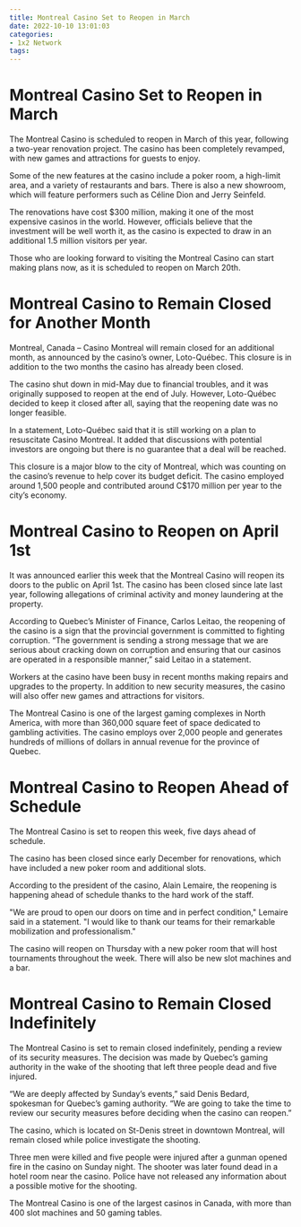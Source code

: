 ```yaml
---
title: Montreal Casino Set to Reopen in March
date: 2022-10-10 13:01:03
categories:
- 1x2 Network
tags:
---
```



#  Montreal Casino Set to Reopen in March

The Montreal Casino is scheduled to reopen in March of this year, following a two-year renovation project. The casino has been completely revamped, with new games and attractions for guests to enjoy.

Some of the new features at the casino include a poker room, a high-limit area, and a variety of restaurants and bars. There is also a new showroom, which will feature performers such as Céline Dion and Jerry Seinfeld.

The renovations have cost $300 million, making it one of the most expensive casinos in the world. However, officials believe that the investment will be well worth it, as the casino is expected to draw in an additional 1.5 million visitors per year.

Those who are looking forward to visiting the Montreal Casino can start making plans now, as it is scheduled to reopen on March 20th.

#  Montreal Casino to Remain Closed for Another Month

Montreal, Canada – Casino Montreal will remain closed for an additional month, as announced by the casino’s owner, Loto-Québec. This closure is in addition to the two months the casino has already been closed.

The casino shut down in mid-May due to financial troubles, and it was originally supposed to reopen at the end of July. However, Loto-Québec decided to keep it closed after all, saying that the reopening date was no longer feasible.

In a statement, Loto-Québec said that it is still working on a plan to resuscitate Casino Montreal. It added that discussions with potential investors are ongoing but there is no guarantee that a deal will be reached.

This closure is a major blow to the city of Montreal, which was counting on the casino’s revenue to help cover its budget deficit. The casino employed around 1,500 people and contributed around C$170 million per year to the city’s economy.

#  Montreal Casino to Reopen on April 1st

It was announced earlier this week that the Montreal Casino will reopen its doors to the public on April 1st. The casino has been closed since late last year, following allegations of criminal activity and money laundering at the property.

According to Quebec’s Minister of Finance, Carlos Leitao, the reopening of the casino is a sign that the provincial government is committed to fighting corruption. “The government is sending a strong message that we are serious about cracking down on corruption and ensuring that our casinos are operated in a responsible manner,” said Leitao in a statement.

Workers at the casino have been busy in recent months making repairs and upgrades to the property. In addition to new security measures, the casino will also offer new games and attractions for visitors.

The Montreal Casino is one of the largest gaming complexes in North America, with more than 360,000 square feet of space dedicated to gambling activities. The casino employs over 2,000 people and generates hundreds of millions of dollars in annual revenue for the province of Quebec.

#  Montreal Casino to Reopen Ahead of Schedule

The Montreal Casino is set to reopen this week, five days ahead of schedule.

The casino has been closed since early December for renovations, which have included a new poker room and additional slots.

According to the president of the casino, Alain Lemaire, the reopening is happening ahead of schedule thanks to the hard work of the staff.

"We are proud to open our doors on time and in perfect condition," Lemaire said in a statement. "I would like to thank our teams for their remarkable mobilization and professionalism."

The casino will reopen on Thursday with a new poker room that will host tournaments throughout the week. There will also be new slot machines and a bar.

#  Montreal Casino to Remain Closed Indefinitely

The Montreal Casino is set to remain closed indefinitely, pending a review of its security measures. The decision was made by Quebec’s gaming authority in the wake of the shooting that left three people dead and five injured.

“We are deeply affected by Sunday’s events,” said Denis Bedard, spokesman for Quebec’s gaming authority. “We are going to take the time to review our security measures before deciding when the casino can reopen.”

The casino, which is located on St-Denis street in downtown Montreal, will remain closed while police investigate the shooting.

Three men were killed and five people were injured after a gunman opened fire in the casino on Sunday night. The shooter was later found dead in a hotel room near the casino. Police have not released any information about a possible motive for the shooting.

The Montreal Casino is one of the largest casinos in Canada, with more than 400 slot machines and 50 gaming tables.